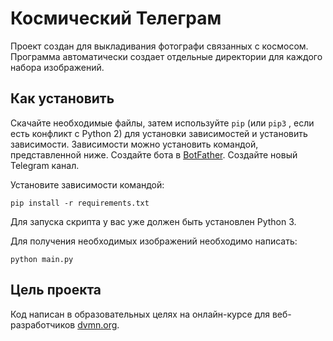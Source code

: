 # Космический Телеграм
Проект создан для выкладивания фотографи связанных с космосом. Программа автоматически создает отдельные директории для каждого набора изображений.

## Как установить
Скачайте необходимые файлы, затем используйте `pip` (или `pip3` , если есть конфликт с Python 2) для установки зависимостей и
установить зависимости. Зависимости можно установить командой, представленной ниже. Создайте бота в [BotFather](https://t.me/BotFather). Создайте новый
Telegram канал.

Установите зависимости командой:
```
pip install -r requirements.txt
```
Для запуска скрипта у вас уже должен быть установлен Python 3.

Для получения необходимых изображений необходимо написать:
```
python main.py
```
## Цель проекта
Код написан в образовательных целях на онлайн-курсе для веб-разработчиков [dvmn.org](https://dvmn.org/).
